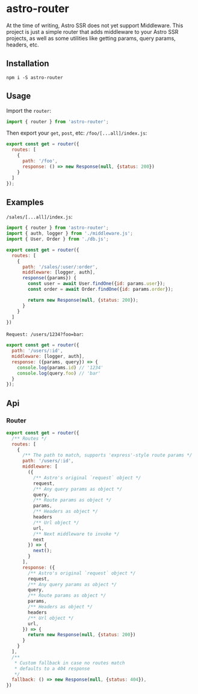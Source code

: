 # astro-router

At the time of writing, Astro SSR does not yet support Middleware. This project is just a simple router that adds middleware to your Astro SSR projects, as well as some utilities like getting params, query params, headers, etc.

## Installation

```
npm i -S astro-router
```

## Usage

Import the `router`:
```js
import { router } from 'astro-router';
```

Then export your `get`, `post`, etc:
`/foo/[...all]/index.js`:
```js
export const get = router({
  routes: [
    {
      path: '/foo',
      response: () => new Response(null, {status: 200})
    }
  ]
});
```

## Examples

`/sales/[...all]/index.js`:
```js
import { router } from 'astro-router';
import { auth, logger } from './middleware.js';
import { User, Order } from './db.js';

export const get = router({
  routes: [
    {
      path: '/sales/:user/:order',
      middleware: [logger, auth],
      response({params}) {
        const user = await User.findOne({id: params.user});
        const order = await Order.findOne({id: params.order});

        return new Response(null, {status: 200});
      }
    }
  ]
})
```

`Request: /users/1234?foo=bar`:
```js
export const get = router({
  path: '/users/:id',
  middleware: [logger, auth],
  response: ({params, query}) => {
    console.log(params.id) // '1234'
    console.log(query.foo) // 'bar'
  }
});
```

## Api

### Router

```js
export const get = router({
  /** Routes */
  routes: [
    {
      /** The path to match, supports 'express'-style route params */
      path: '/users/:id',
      middleware: [
        ({
          /** Astro's original `request` object */
          request,
          /** Any query params as object */
          query,
          /** Route params as object */
          params,
          /** Headers as object */
          headers
          /** Url object */
          url,
          /** Next middleware to invoke */
          next
        }) => {
          next();
        }
      ],
      response: ({
        /** Astro's original `request` object */
        request,
        /** Any query params as object */
        query,
        /** Route params as object */
        params,
        /** Headers as object */
        headers
        /** Url object */
        url,
      }) => {
        return new Response(null, {status: 200})
      }
    }
  ],
  /** 
   * Custom fallback in case no routes match 
   * defaults to a 404 response
   */
  fallback: () => new Response(null, {status: 404}),
})
```